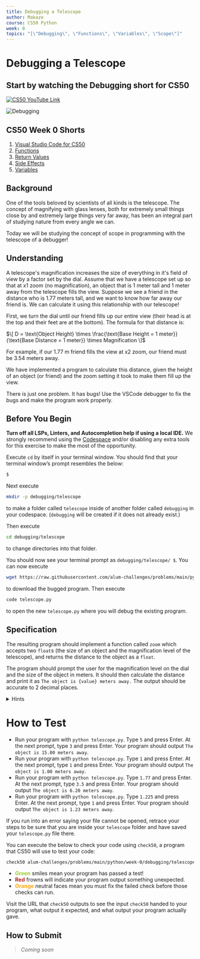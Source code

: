 ```yaml
---
title: Debugging a Telescope
author: Makaze
course: CS50 Python
week: 0
topics: "[\"Debugging\", \"Functions\", \"Variables\", \"Scope\"]"
---
```

# Debugging a Telescope
## Start by watching the Debugging short for CS50
[![CS50 YouTube Link](https://img.youtube.com/vi/2hsn7AxXKmg/0.jpg)](https://www.youtube.com/watch?v=2hsn7AxXKmg)

![Debugging](https://www.youtube.com/watch?v=2hsn7AxXKmg)

## CS50 Week 0 Shorts
<ol>
    <li><a href="https://cs50.harvard.edu/python/2022/shorts/visual_studio_code_for_cs50/">Visual Studio Code for CS50</a></li>
    <li><a href="https://cs50.harvard.edu/python/2022/shorts/functions/">Functions</a></li>
    <li><a href="https://cs50.harvard.edu/python/2022/shorts/return_values/">Return Values</a></li>
    <li><a href="https://cs50.harvard.edu/python/2022/shorts/side_effects/">Side Effects</a></li>
    <li><a href="https://cs50.harvard.edu/python/2022/shorts/variables/">Variables</a></li>
</ol>

## Background
One of the tools beloved by scientists of all kinds is the telescope. The concept of magnifying with glass lenses, both for extremely small things close by and extremely large things very far away, has been an integral part of studying nature from every angle we can.

Today we will be studying the concept of scope in programming with the telescope of a debugger!

## Understanding
A telescope's magnification increases the size of everything in it's field of view by a factor set by the dial. Assume that we have a telescope set up so that at x1 zoom (no magnification), an object that is 1 meter tall and 1 meter away from the telescope fills the view. Suppose we see a friend in the distance who is 1.77 meters tall, and we want to know how far away our friend is. We can calculate it using this relationship with our telescope!

First, we turn the dial until our friend fills up our entire view (their head is at the top and their feet are at the bottom). The formula for that distance is:

$\[
D = \text{Object Height} \times \frac{\text{Base Height = 1 meter}}{\text{Base Distance = 1 meter}} \times Magnification
\]$

For example, if our 1.77 m friend fills the view at x2 zoom, our friend must be 3.54 meters away.

We have implemented a program to calculate this distance, given the height of an object (or friend) and the zoom setting it took to make them fill up the view.

There is just one problem. It has bugs! Use the VSCode debugger to fix the bugs and make the program work properly.

## Before You Begin
**Turn off all LSPs, Linters, and Autocompletion help if using a local IDE.** We strongly recommend using the [Codespace](https://cs50.dev/) and/or disabling any extra tools for this exercise to make the most of the opportunity.

Execute `cd` by itself in your terminal window. You should find that your terminal window’s prompt resembles the below:
```bash
$
```
Next execute
```bash
mkdir -p debugging/telescope
```
to make a folder called `telescope` inside of another folder called `debugging` in your codespace. (`debugging` will be created if it does not already exist.)

Then execute
```bash
cd debugging/telescope
```
to change directories into that folder.

You should now see your terminal prompt as `debugging/telescope/ $`. You can now execute
```bash
wget https://raw.githubusercontent.com/alum-challenges/problems/main/python/week-0/debugging/telescope/telescope.py
```
to download the bugged program. Then execute
```bash
code telescope.py
```
to open the new `telescope.py` where you will debug the existing program.

## Specification
The resulting program should implement a function called `zoom` which accepts two `float`s (the size of an object and the magnification level of the telescope), and returns the distance to the object as a `float`.

The program should prompt the user for the magnification level on the dial and the size of the object in meters. It should then calculate the distance and print it as `The object is {value} meters away.` The output should be accurate to 2 decimal places.

<details>
    <summary>Hints</summary>
    <p>More about functions: <a href="https://docs.python.org/3/tutorial/controlflow.html#defining-functions">https://docs.python.org/3/tutorial/controlflow.html#defining-functions</a></p>
</details>

# How to Test
* Run your program with `python telescope.py`. Type `5` and press Enter. At the next prompt, type `3` and press Enter. Your program should output `The object is 15.00 meters away`.
* Run your program with `python telescope.py`. Type `1` and press Enter. At the next prompt, type `1` and press Enter. Your program should output `The object is 1.00 meters away`.
* Run your program with `python telescope.py`. Type `1.77` and press Enter. At the next prompt, type `3.5` and press Enter. Your program should output `The object is 6.20 meters away`.
* Run your program with `python telescope.py`. Type `1.225` and press Enter. At the next prompt, type `1` and press Enter. Your program should output `The object is 1.23 meters away`.

If you run into an error saying your file cannot be opened, retrace your steps to be sure that you are inside your `telescope` folder and have saved your `telescope.py` file there.

You can execute the below to check your code using `check50`, a program that CS50 will use to test your code:
```bash
check50 alum-challenges/problems/main/python/week-0/debugging/telescope/tests
```
* **<span style="color: yellowgreen;">Green</span>** smiles mean your program has passed a test!
* **<span style="color: firebrick;">Red</span>** frowns will indicate your program output something unexpected.
* **<span style="color: orange;">Orange</span>** neutral faces mean you must fix the failed check before those checks can run.

Visit the URL that `check50` outputs to see the input `check50` handed to your program, what output it expected, and what output your program actually gave.

## How to Submit
> *Coming soon*
